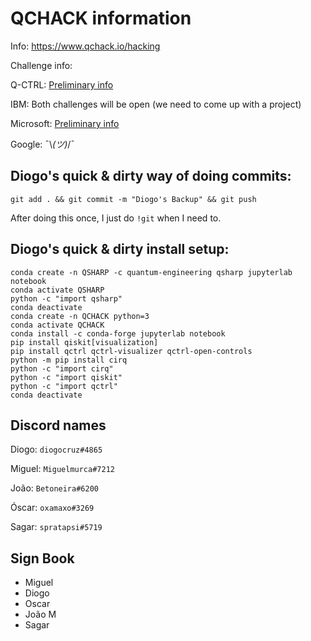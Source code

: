 # QCHACK information

Info:
<https://www.qchack.io/hacking>

Challenge info:

Q-CTRL: [Preliminary info](https://docs.q-ctrl.com/boulder-opal/application-notes/q-ctrl-qchack-challenge)

IBM: Both challenges will be open (we need to come up with a project)

Microsoft: [Preliminary info](https://devblogs.microsoft.com/qsharp/announcing-microsoft-quantum-challenge-at-qchack/)

Google: ¯\\_(ツ)_/¯

## Diogo's quick & dirty way of doing commits:

`git add . && git commit -m "Diogo's Backup" && git push`

After doing this once, I just do `!git` when I need to.

## Diogo's quick & dirty install setup:

```
conda create -n QSHARP -c quantum-engineering qsharp jupyterlab notebook
conda activate QSHARP
python -c "import qsharp"
conda deactivate
conda create -n QCHACK python=3
conda activate QCHACK
conda install -c conda-forge jupyterlab notebook
pip install qiskit[visualization]
pip install qctrl qctrl-visualizer qctrl-open-controls
python -m pip install cirq
python -c "import cirq"
python -c "import qiskit"
python -c "import qctrl"
conda deactivate
```

## Discord names

Diogo: `diogocruz#4865`

Miguel: `Miguelmurca#7212`

João: `Betoneira#6200`

Óscar: `oxamaxo#3269`

Sagar: `spratapsi#5719`


## Sign Book

- Miguel
- Diogo
- Oscar
- João M
- Sagar
